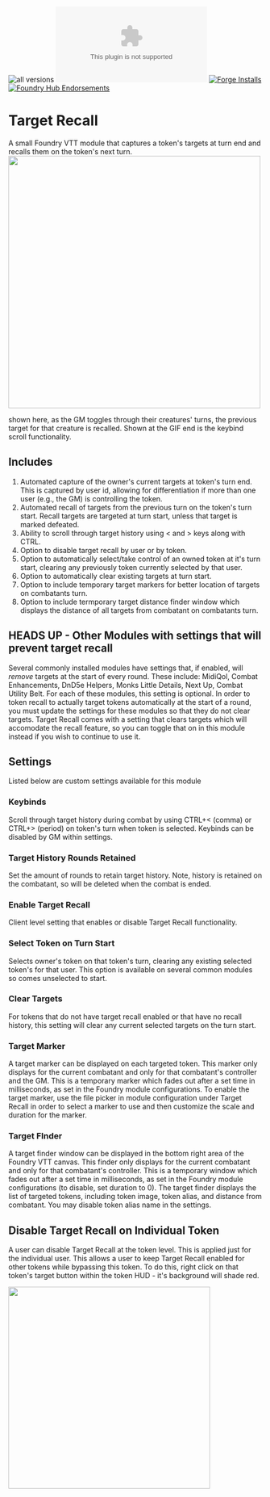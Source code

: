 ![all versions](https://img.shields.io/github/downloads/napolitanod/Target-Recall/total) 
![Latest Release Download Count](https://img.shields.io/github/downloads/napolitanod/Target-Recall/latest/module.zip)
[![Forge Installs](https://img.shields.io/badge/dynamic/json?label=Forge%20Installs&query=package.installs&suffix=%25&url=https%3A%2F%2Fforge-vtt.com%2Fapi%2Fbazaar%2Fpackage%2Ftarget-recall&colorB=4aa94a)](https://forge-vtt.com/bazaar#package=target-recall)
[![Foundry Hub Endorsements](https://img.shields.io/endpoint?logoColor=white&url=https%3A%2F%2Fwww.foundryvtt-hub.com%2Fwp-json%2Fhubapi%2Fv1%2Fpackage%2Ftarget-recall%2Fshield%2Fendorsements)](https://www.foundryvtt-hub.com/package/target-recall/)

# Target Recall

A small Foundry VTT module that captures a token's targets at turn end and recalls them on the token's next turn.
<img src="https://user-images.githubusercontent.com/22696153/147415399-5a0fc1b1-933f-411b-9496-8b3523e6f3c8.gif" height="500">


shown here, as the GM toggles through their creatures' turns, the previous target for that creature is recalled. Shown at the GIF end is the keybind scroll functionality.

## Includes
1. Automated capture of the owner's current targets at token's turn end. This is captured by user id, allowing for differentiation if more than one user (e.g., the GM) is controlling the token.
2. Automated recall of targets from the previous turn on the token's turn start. Recall targets are targeted at turn start, unless that target is marked defeated.
3. Ability to scroll through target history using < and > keys along with CTRL.
4. Option to disable target recall by user or by token.
5. Option to automatically select/take control of an owned token at it's turn start, clearing any previously token currently selected by that user.
6. Option to automatically clear existing targets at turn start.
7. Option to include temporary target markers for better location of targets on combatants turn.
8. Option to include termporary target distance finder window which displays the distance of all targets from combatant on combatants turn.

## HEADS UP - Other Modules with settings that will prevent target recall 
Several commonly installed modules have settings that, if enabled, will _remove_ targets at the start of every round. These include: MidiQol, Combat Enhancements, DnD5e Helpers, Monks Little Details, Next Up, Combat Utility Belt. For each of these modules, this setting is optional. In order to token recall to actually target tokens automatically at the start of a round, you must update the settings for these modules so that they do not clear targets. Target Recall comes with a setting that clears targets which will accomodate the recall feature, so you can toggle that on in this module instead if you wish to continue to use it.

## Settings
Listed below are custom settings available for this module

### Keybinds
Scroll through target history during combat by using CTRL+< (comma) or CTRL+> (period) on token's turn when token is selected. Keybinds can be disabled by GM within settings.

### Target History Rounds Retained
Set the amount of rounds to retain target history. Note, history is retained on the combatant, so will be deleted when the combat is ended.

### Enable Target Recall
Client level setting that enables or disable Target Recall functionality.

### Select Token on Turn Start
Selects owner's token on that token's turn, clearing any existing selected token's for that user. This option is available on several common modules so comes unselected to start.

### Clear Targets
For tokens that do not have target recall enabled or that have no recall history, this setting will clear any current selected targets on the turn start. 

### Target Marker
A target marker can be displayed on each targeted token. This marker only displays for the current combatant and only for that combatant's controller and the GM. This is a temporary marker which fades out after a set time in milliseconds, as set in the Foundry module configurations. To enable the target marker, use the file picker in module configuration under Target Recall in order to select a marker to use and then customize the scale and duration for the marker.

### Target FInder
A target finder window can be displayed in the bottom right area of the Foundry VTT canvas. This finder only displays for the current combatant and only for that combatant's controller. This is a temporary window which fades out after a set time in milliseconds, as set in the Foundry module configurations (to disable, set duration to 0). The target finder displays the list of targeted tokens, including token image, token alias, and distance from combatant. You may disable token alias name in the settings.

## Disable Target Recall on Individual Token
A user can disable Target Recall at the token level. This is applied just for the individual user. This allows a user to keep Target Recall enabled for other tokens while bypassing this token. To do this, right click on that token's target button within the token HUD - it's background will shade red.

<img src="https://user-images.githubusercontent.com/22696153/135369902-3f7513e5-59be-4916-b4c8-102b9eed0d60.png" height="400">
